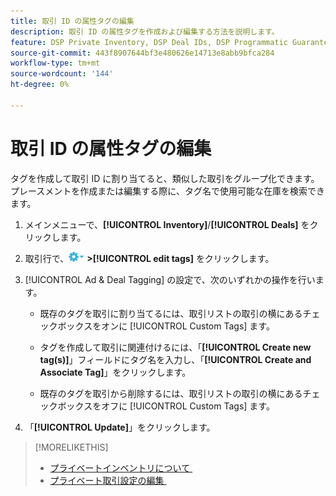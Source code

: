 ```yaml
---
title: 取引 ID の属性タグの編集
description: 取引 ID の属性タグを作成および編集する方法を説明します。
feature: DSP Private Inventory, DSP Deal IDs, DSP Programmatic Guaranteed Deals
source-git-commit: 443f8907644bf3e480626e14713e8abb9bfca284
workflow-type: tm+mt
source-wordcount: '144'
ht-degree: 0%

---
```


# 取引 ID の属性タグの編集

タグを作成して取引 ID に割り当てると、類似した取引をグループ化できます。 プレースメントを作成または編集する際に、タグ名で使用可能な在庫を検索できます。

1. メインメニューで、**[!UICONTROL Inventory]**/**[!UICONTROL Deals]** をクリックします。

1. 取引行で、![&#x200B; オプションメニュー &#x200B;](/help/dsp/assets/options-menu.png) **>[!UICONTROL edit tags]** をクリックします。

1. [!UICONTROL Ad & Deal Tagging] の設定で、次のいずれかの操作を行います。

   * 既存のタグを取引に割り当てるには、取引リストの取引の横にあるチェックボックスをオンに [!UICONTROL Custom Tags] ます。

   * タグを作成して取引に関連付けるには、「**[!UICONTROL Create new tag(s)]**」フィールドにタグ名を入力し、「**[!UICONTROL Create and Associate Tag]**」をクリックします。

   * 既存のタグを取引から削除するには、取引リストの取引の横にあるチェックボックスをオフに [!UICONTROL Custom Tags] ます。

1. 「**[!UICONTROL Update]**」をクリックします。

>[!MORELIKETHIS]
>
>* [&#x200B; プライベートインベントリについて &#x200B;](private-inventory-about.md)
>* [&#x200B; プライベート取引設定の編集 &#x200B;](/help/dsp/inventory/deal-id-edit.md)
